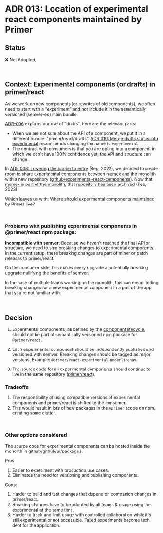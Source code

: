 # ADR 013: Location of experimental react components maintained by Primer

## Status

❌ Not Adopted, <issue with implementation details goes here>

&nbsp;

## Context: Experimental components (or drafts) in primer/react

As we work on new components (or rewrites of old components), we often need to start with a "experiment" and not include it in the semantically versioned (semver-ed) main bundle.

[ADR-006](./adr-006-drafts.md) explains our use of "drafts", here are the relevant parts:

- When we are not sure about the API of a component, we put it in a different bundle: "primer/react/drafts". [ADR 010: Merge drafts status into experimental](./adr-010-drafts-are-experimental) recommends changing the name to `experimental`
- The contract with consumers is that you are opting into a component in which we don't have 100% confidence yet, the API and structure can change.

In [ADR 008: Lowering the barrier to entry](./adr-008-experimental-components) (Sep, 2022), we decided to create room to share experimental components between memex and the monolith with a new repository ([github/experimental-react-components](https://github.com/github/experimental-react-components)). Now that [memex is part of the monolith](https://github.com/github/planning-tracking/issues/1755), that [repository has been archived](https://github.com/github/platform-ux/issues/1248) (Feb, 2023).

Which leaves us with: Where should experimental components maintained by Primer live?

&nbsp;

### Problems with publishing experimental components in @primer/react npm package:

**Incompatible with semver**: Because we haven't reached the final API or structure, we need to ship breaking changes to experimental components. In the current setup, these breaking changes are part of minor or patch releases to primer/react.

On the consumer side, this makes every upgrade a potentially breaking upgrade nullifying the benefits of semver.

In the case of multiple teams working on the monolith, this can mean finding breaking changes for a new experimental component in a part of the app that you're not familiar with.

&nbsp;

## Decision

1. Experimental components, as defined by the [component lifecycle](https://primer.style/contribute/component-lifecycle#experimental), should not be part of semantically versioned npm package for `@primer/react`.

2. Each experimental component should be independently published and versioned with semver. Breaking changes should be tagged as major versions. Example: `@primer/react-experimental-underlinenav`.

3. The source code for all experimental components should continue to live in the same repository ([primer/react](https://github.com/primer/react)).

### Tradeoffs

1. The responsibility of using compatible versions of experimental components and primer/react is shifted to the consumer.
2. This would result in lots of new packages in the `@primer` scope on npm, creating some clutter.

&nbsp;

### Other options considered

The source code for experimental components can be hosted inside the monolith in [github/github/ui/packages](https://github.com/github/github/tree/master/ui/packages).

Pros:

1. Easier to experiment with production use cases.
2. Eliminates the need for versioning and publishing components.

Cons:

1. Harder to build and test changes that depend on companion changes in primer/react.
2. Breaking changes have to be adopted by all teams & usage using the experimental at the same time.
3. Harder to track and limit usage with controlled collaboration while it's still experimental or not accessible. Failed experiments become tech debt for the application.
